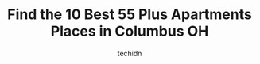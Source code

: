 ---
layout: ampstory
image: https://i0.wp.com/www.depkes.org/wp-content/uploads/2023/06/55-plus-apartments-0-in-columbus-oh-1685778559.jpeg?resize=640,853
author: techidn
featured: false
description: Discover the impressive array of 55 Plus Apartments options in Columbus OH, where you can find 10 of the largest 55 Plus Apartments establishments in the area. From renowned classics to hidd
title: Find the 10 Best 55 Plus Apartments Places in Columbus OH
cover:
   title: Find the 10 Best 55 Plus Apartments Places in Columbus OH
   subtitle: Rickpate
   background: https://www.depkes.org/wp-content/uploads/2023/06/55-plus-apartments-0-in-columbus-oh-1685778559.jpeg

pages: 
 - layout: thirds
   top: <h1>#1 Hilltop Senior Village</h1>
   bottom: "<p>The manager was great very friendly very polite answered all my question was very patient with me and I am grateful that I went there to fill out the application hopefull</p>"
   background: https://www.depkes.org/wp-content/uploads/2023/06/55-plus-apartments-1-in-columbus-oh-1685778560.png
   backgroundblur: true
 - layout: thirds
   top: <h1>#2 The Livingston</h1>
   bottom: "<p>My experience with this company (Woda group) has been horrible, I completed an application and paid the $35 fee, this was during construction, I was then notified that I </p>"
   background: https://www.depkes.org/wp-content/uploads/2023/06/55-plus-apartments-2-in-columbus-oh-1685778561.jpeg
   cta:
      link: https://www.depkes.org/blog/find-the-10-best-55-plus-apartments-places-in-columbus-oh/
      text: Find the 10 Best 55 Plus Apartments Places in Columbus OH
 - layout: thirds
   top: <h1>#3 Seniors At Hegemon Apartments</h1>
   bottom: "<p>2399 Mock Rd, Columbus, OH 43219, United States</p>"
   background: https://www.depkes.org/wp-content/uploads/2023/06/55-plus-apartments-3-in-columbus-oh-1685778561.jpeg
   cta:
      link: https://www.depkes.org/blog/find-the-10-best-55-plus-apartments-places-in-columbus-oh/
      text: Find the 10 Best 55 Plus Apartments Places in Columbus OH
 - layout: thirds
   top: <h1>#4 Village at Ottawa Ridge</h1>
   bottom: "<p>1155 Noe Bixby Rd, Columbus, OH 43213, United States</p>"
   background: https://images.unsplash.com/photo-1527067829737-402993088e6b?ixlib=rb-4.0.3&ixid=MnwxMjA3fDB8MHxwaG90by1wYWdlfHx8fGVufDB8fHx8&auto=format&fit=crop&w=640&h=853&q=80
   cta:
      link: https://www.depkes.org/blog/find-the-10-best-55-plus-apartments-places-in-columbus-oh/
      text: Find the 10 Best 55 Plus Apartments Places in Columbus OH
 - layout: thirds
   top: <h1>#5 Hawthorne Village</h1>
   bottom: "<p>750 W Rich St, Columbus, OH 43222, United States</p>"
   background: https://images.unsplash.com/photo-1515405295579-ba7b45403062?ixlib=rb-4.0.3&ixid=MnwxMjA3fDB8MHxwaG90by1wYWdlfHx8fGVufDB8fHx8&auto=format&fit=crop&w=640&h=853&q=80
   cta:
      link: https://www.depkes.org/blog/find-the-10-best-55-plus-apartments-places-in-columbus-oh/
      text: Find the 10 Best 55 Plus Apartments Places in Columbus OH
 - layout: thirds
   top: <h1>#6 Hampton Woods</h1>
   bottom: "<p>2819 E Dublin Granville Rd, Columbus, OH 43231, United States</p>"
   background: https://images.unsplash.com/photo-1518640467707-6811f4a6ab73?ixlib=rb-4.0.3&ixid=MnwxMjA3fDB8MHxwaG90by1wYWdlfHx8fGVufDB8fHx8&auto=format&fit=crop&w=640&h=853&q=80
   cta:
      link: https://www.depkes.org/blog/find-the-10-best-55-plus-apartments-places-in-columbus-oh/
      text: Find the 10 Best 55 Plus Apartments Places in Columbus OH
 - layout: thirds
   top: <h1>#7 Worthington East Court</h1>
   bottom: "<p>5861 Roche Dr, Columbus, OH 43229, United States</p>"
   background: https://images.unsplash.com/photo-1574169208507-84376144848b?ixlib=rb-4.0.3&ixid=MnwxMjA3fDB8MHxwaG90by1wYWdlfHx8fGVufDB8fHx8&auto=format&fit=crop&w=640&h=853&q=80
   cta:
      link: https://www.depkes.org/blog/find-the-10-best-55-plus-apartments-places-in-columbus-oh/
      text: Find the 10 Best 55 Plus Apartments Places in Columbus OH
 - layout: thirds
   middle: Continue reading...
   background: https://images.unsplash.com/photo-1567360425618-1594206637d2?ixlib=rb-4.0.3&ixid=MnwxMjA3fDB8MHxwaG90by1wYWdlfHx8fGVufDB8fHx8&auto=format&fit=crop&w=640&h=853&q=80
   cta:
      link: https://www.depkes.org/blog/find-the-10-best-55-plus-apartments-places-in-columbus-oh/
      text: Find the 10 Best 55 Plus Apartments Places in Columbus OH
      
---